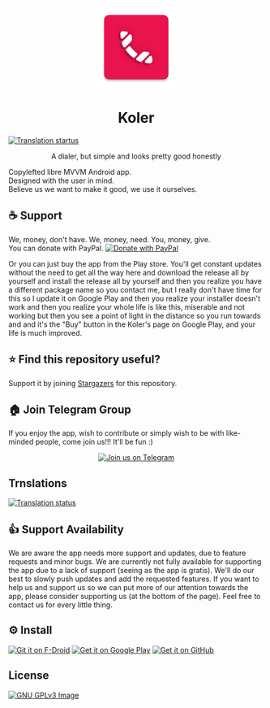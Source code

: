<p align="center">
	       <img src="./koler/src/main/ic_launcher-web.png" width=160 height=160>
</p>

<h1 align="center">
          Koler
</h1>

<a href="https://hosted.weblate.org/engage/koler/">
<img src="https://hosted.weblate.org/widgets/koler/-/svg-badge.svg" alt="Translation startus" />
</a>

<p align="center">
         A dialer, but simple and looks pretty good honestly
</p>

Copylefted libre MVVM Android app. \
Designed with the user in mind. \
Believe us we want to make it good, we use it ourselves.

## ☕ Support
We, money, don't have.
We, money, need.
You, money, give.
</br>
You can donate with PayPal.
[![Donate with PayPal](https://raw.githubusercontent.com/stefan-niedermann/paypal-donate-button/master/paypal-donate-button.png)](https://paypal.me/theroeiedri?locale.x=en_US)

Or you can just buy the app from the Play store.
You'll get constant updates without the need to get all the way here and download the release all by yourself and install the release all by yourself and then you realize you have a different package name so you contact me, but I really don't have time for this so I update it on Google Play and then you realize your installer doesn't work and then you realize your whole life is like this, miserable and not working but then you see a point of light in the distance so you run towards and and it's the "Buy" button in the Koler's page on Google Play, and your life is much improved.

## ⭐ Find this repository useful?
Support it by joining [Stargazers](https://github.com/Chooloo/koler/stargazers) for this repository.

## 🏠 Join Telegram Group
If you enjoy the app, wish to contribute or simply wish to be with like-minded people, come join us!!! It'll be fun :)

<p align="center">
  <a href="https://t.me/kolerOfficial">
	<img src="https://img.shields.io/badge/Telegram-2CA5E0?style=for-the-badge&logo=telegram&logoColor=white" alt="Join us on Telegram" height="60px">
  </a>
</p>

## Trnslations

<a href="https://hosted.weblate.org/engage/koler/">
<img src="https://hosted.weblate.org/widgets/koler/-/multi-auto.svg" alt="Translation status" />
</a>

## 👍 Support Availability
We are aware the app needs more support and updates, due to feature requests and minor bugs.
We are currently not fully available for supporting the app due to a lack of support (seeing as the app is gratis).
We'll do our best to slowly push updates and add the requested features.
If you want to help us and support us so we can put more of our attention towards the app, please consider supporting us (at the bottom of the page).
Feel free to contact us for every little thing.

## ⚙️ Install
[<img src="https://fdroid.gitlab.io/artwork/badge/get-it-on.png" alt="Git it on F-Droid" height="80">](https://f-droid.org/app/com.chooloo.www.koler)
[<img src="https://play.google.com/intl/en_us/badges/images/generic/en_badge_web_generic.png" alt="Get it on Google Play" height="80">](https://play.google.com/store/apps/details?id=com.chooloo.www.koler)
[<img src="https://github.com/machiav3lli/oandbackupx/blob/034b226cea5c1b30eb4f6a6f313e4dadcbb0ece4/badge_github.png" alt="Get it on GitHub" height="80">](https://github.com/Chooloo/koler/releases)

## License
[![GNU GPLv3 Image](https://www.gnu.org/graphics/gplv3-127x51.png)](https://www.gnu.org/licenses/gpl-3.0.en.html)
